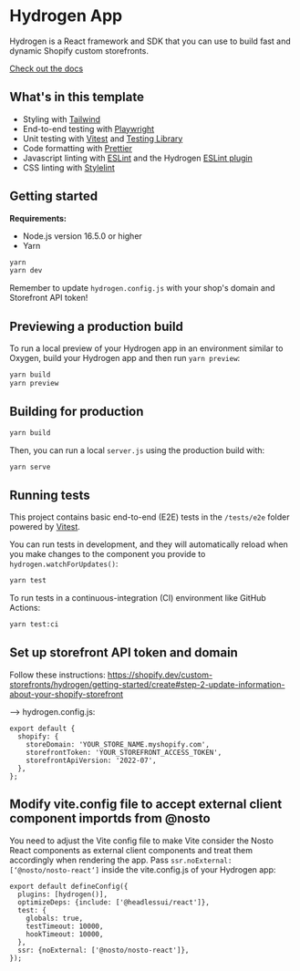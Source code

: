 # Hydrogen App

Hydrogen is a React framework and SDK that you can use to build fast and dynamic Shopify custom storefronts.

[Check out the docs](https://shopify.dev/custom-storefronts/hydrogen)

## What's in this template

- Styling with [Tailwind](https://tailwindcss.com/)
- End-to-end testing with [Playwright](https://playwright.dev)
- Unit testing with [Vitest](https://vitest.dev) and [Testing Library](https://testing-library.com)
- Code formatting with [Prettier](https://prettier.io)
- Javascript linting with [ESLint](https://eslint.org) and the Hydrogen [ESLint plugin](https://github.com/Shopify/hydrogen/tree/main/packages/eslint-plugin)
- CSS linting with [Stylelint](https://stylelint.io)

## Getting started

**Requirements:**

- Node.js version 16.5.0 or higher
- Yarn

```bash
yarn
yarn dev
```

Remember to update `hydrogen.config.js` with your shop's domain and Storefront API token!

## Previewing a production build

To run a local preview of your Hydrogen app in an environment similar to Oxygen, build your Hydrogen app and then run `yarn preview`:

```bash
yarn build
yarn preview
```

## Building for production

```bash
yarn build
```

Then, you can run a local `server.js` using the production build with:

```bash
yarn serve
```

## Running tests

This project contains basic end-to-end (E2E) tests in the `/tests/e2e` folder powered by [Vitest](https://vitest.dev).

You can run tests in development, and they will automatically reload when you make changes to the component you provide to `hydrogen.watchForUpdates()`:

```bash
yarn test
```

To run tests in a continuous-integration (CI) environment like GitHub Actions:

```bash
yarn test:ci
```

## Set up storefront API token and domain

Follow these instructions:
https://shopify.dev/custom-storefronts/hydrogen/getting-started/create#step-2-update-information-about-your-shopify-storefront

--> hydrogen.config.js:

```
export default {
  shopify: {
    storeDomain: 'YOUR_STORE_NAME.myshopify.com',
    storefrontToken: 'YOUR_STOREFRONT_ACCESS_TOKEN',
    storefrontApiVersion: '2022-07',
  },
};
```

## Modify vite.config file to accept external client component importds from @nosto

You need to adjust the Vite config file to make Vite consider the Nosto React components as external client components and treat them accordingly when rendering the app.
Pass `ssr.noExternal: [‘@nosto/nosto-react‘]` inside the vite.config.js of your Hydrogen app:

```
export default defineConfig({
  plugins: [hydrogen()],
  optimizeDeps: {include: ['@headlessui/react']},
  test: {
    globals: true,
    testTimeout: 10000,
    hookTimeout: 10000,
  },
  ssr: {noExternal: ['@nosto/nosto-react']},
});
```
